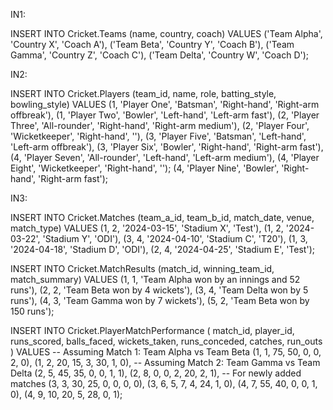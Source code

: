 IN1:

INSERT INTO Cricket.Teams (name, country, coach) VALUES
('Team Alpha', 'Country X', 'Coach A'),
('Team Beta', 'Country Y', 'Coach B'),
('Team Gamma', 'Country Z', 'Coach C'),
('Team Delta', 'Country W', 'Coach D');


IN2:

INSERT INTO Cricket.Players (team_id, name, role, batting_style, bowling_style) VALUES
(1, 'Player One', 'Batsman', 'Right-hand', 'Right-arm offbreak'),
(1, 'Player Two', 'Bowler', 'Left-hand', 'Left-arm fast'),
(2, 'Player Three', 'All-rounder', 'Right-hand', 'Right-arm medium'),
(2, 'Player Four', 'Wicketkeeper', 'Right-hand', ''),
(3, 'Player Five', 'Batsman', 'Left-hand', 'Left-arm offbreak'),
(3, 'Player Six', 'Bowler', 'Right-hand', 'Right-arm fast'),
(4, 'Player Seven', 'All-rounder', 'Left-hand', 'Left-arm medium'),
(4, 'Player Eight', 'Wicketkeeper', 'Right-hand', '');
(4, 'Player Nine', 'Bowler', 'Right-hand', 'Right-arm fast');

IN3:

INSERT INTO Cricket.Matches (team_a_id, team_b_id, match_date, venue, match_type) VALUES
(1, 2, '2024-03-15', 'Stadium X', 'Test'),
(1, 2, '2024-03-22', 'Stadium Y', 'ODI'),
(3, 4, '2024-04-10', 'Stadium C', 'T20'),
(1, 3, '2024-04-18', 'Stadium D', 'ODI'),
(2, 4, '2024-04-25', 'Stadium E', 'Test');



INSERT INTO Cricket.MatchResults (match_id, winning_team_id, match_summary) VALUES
(1, 1, 'Team Alpha won by an innings and 52 runs'),
(2, 2, 'Team Beta won by 4 wickets'),
(3, 4, 'Team Delta won by 5 runs'),
(4, 3, 'Team Gamma won by 7 wickets'),
(5, 2, 'Team Beta won by 150 runs');



INSERT INTO Cricket.PlayerMatchPerformance (
    match_id, player_id, runs_scored, balls_faced, wickets_taken, runs_conceded, catches, run_outs
) VALUES
-- Assuming Match 1: Team Alpha vs Team Beta
(1, 1, 75, 50, 0, 0, 2, 0),
(1, 2, 20, 15, 3, 30, 1, 0),
-- Assuming Match 2: Team Gamma vs Team Delta
(2, 5, 45, 35, 0, 0, 1, 1),
(2, 8, 0, 0, 2, 20, 2, 1),
-- For newly added matches
(3, 3, 30, 25, 0, 0, 0, 0),
(3, 6, 5, 7, 4, 24, 1, 0),
(4, 7, 55, 40, 0, 0, 1, 0),
(4, 9, 10, 20, 5, 28, 0, 1); 